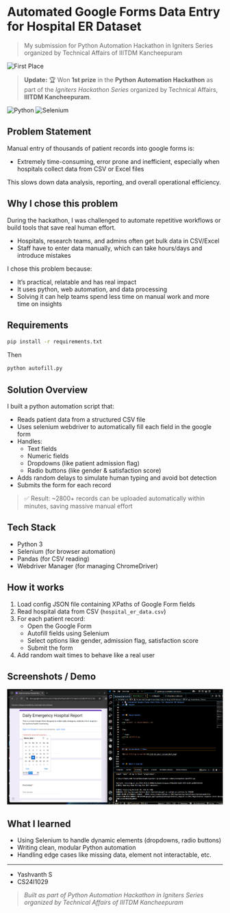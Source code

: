 # Automated Google Forms Data Entry for Hospital ER Dataset

> My submission for Python Automation Hackathon in Igniters Series organized by Technical Affairs of IIITDM Kancheepuram

![First Place](https://img.shields.io/badge/Achievement-1st%20Place-blueviolet?style=for-the-badge&logo=python)
> **Update:** 🏆 Won **1st prize** in the **Python Automation Hackathon** as part of the *Igniters Hackathon Series* organized by Technical Affairs, **IIITDM Kancheepuram**.

![Python](https://img.shields.io/badge/python-3670A0?style=for-the-badge&logo=python&logoColor=ffdd54)
![Selenium](https://img.shields.io/badge/-selenium-CB02A?style=for-the-badge&logo=selenium&logoColor=white)

## Problem Statement

Manual entry of thousands of patient records into google forms is:

- Extremely time-consuming, error prone and inefficient, especially when hospitals collect data from CSV or Excel files

This slows down data analysis, reporting, and overall operational efficiency.

## Why I chose this problem

During the hackathon, I was challenged to automate repetitive workflows or build tools that save real human effort.

- Hospitals, research teams, and admins often get bulk data in CSV/Excel
- Staff have to enter data manually, which can take hours/days and introduce mistakes

I chose this problem because:

- It’s practical, relatable and has real impact
- It uses python, web automation, and data processing
- Solving it can help teams spend less time on manual work and more time on insights

## Requirements

```bash
pip install -r requirements.txt
```

Then

```bash
python autofill.py
```

## Solution Overview

I built a python automation script that:

- Reads patient data from a structured CSV file
- Uses selenium webdriver to automatically fill each field in the google form
- Handles:
  - Text fields
  - Numeric fields
  - Dropdowns (like patient admission flag)
  - Radio buttons (like gender & satisfaction score)
- Adds random delays to simulate human typing and avoid bot detection
- Submits the form for each record

> ✅ Result: ~2800+ records can be uploaded automatically within minutes, saving massive manual effort

## Tech Stack

- Python 3
- Selenium (for browser automation)
- Pandas (for CSV reading)
- Webdriver Manager (for managing ChromeDriver)

## How it works

1. Load config JSON file containing XPaths of Google Form fields
2. Read hospital data from CSV (`hospital_er_data.csv`)
3. For each patient record:
   - Open the Google Form
   - Autofill fields using Selenium
   - Select options like gender, admission flag, satisfaction score
   - Submit the form
4. Add random wait times to behave like a real user

## Screenshots / Demo

![Form Filling Screenshot](screenshots/screenshot.png)

## What I learned

- Using Selenium to handle dynamic elements (dropdowns, radio buttons)
- Writing clean, modular Python automation
- Handling edge cases like missing data, element not interactable, etc.

---

- Yashvanth S
- CS24I1029

> _Built as part of Python Automation Hackathon in Igniters Series organized by Technical Affairs of IIITDM Kancheepuram_
